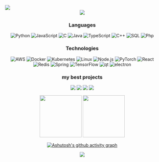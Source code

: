 <img src="https://github.com/ngdream/ngdream/blob/0f7fe99d6890b4ac7a7cf1650e549b058658c6d8/banner-top.png">
<div align="center"><img src="https://github.com/ngdream/ngdream/blob/27438ff71840938ac35fc9fd931e80e8a5288c58/love.png"></div>


<div align="center">

### Languages


  
![Python](https://img.shields.io/badge/-Python-000?&logo=Python)
![JavaScript](https://img.shields.io/badge/-JavaScript-000?&logo=JavaScript)
![C](https://img.shields.io/badge/-C-000?&logo=C)
![Java](https://img.shields.io/badge/-Java-000?&logo=Java&logoColor=007396)
![TypeScript](https://img.shields.io/badge/-TypeScript-000?&logo=TypeScript)
![C++](https://img.shields.io/badge/-C++-000?&logo=c%2b%2b&logoColor=00599C)
![SQL](https://img.shields.io/badge/-SQL-000?&logo=MySQL)
![Php](https://img.shields.io/badge/-Swift-000?&logo=php)


### Technologies

![AWS](https://img.shields.io/badge/-AWS-000?&logo=Amazon-AWS&logoColor=F90)
![Docker](https://img.shields.io/badge/-Docker-000?&logo=Docker)
![Kubernetes](https://img.shields.io/badge/-Kubernetes-000?&logo=Kubernetes)
![Linux](https://img.shields.io/badge/-Linux-000?&logo=Linux)
![Node.js](https://img.shields.io/badge/-Node.js-000?&logo=node.js)
![PyTorch](https://img.shields.io/badge/-PyTorch-000?&logo=PyTorch)
![React](https://img.shields.io/badge/-React-000?&logo=React)
![Redis](https://img.shields.io/badge/-Redis-000?&logo=Redis)
![Spring](https://img.shields.io/badge/-Spring-000?&logo=Spring)
![TensorFlow](https://img.shields.io/badge/-TensorFlow-000?&logo=TensorFlow)
![qt](https://img.shields.io/badge/-Qt-000?&logo=Qt)
![electron](https://img.shields.io/badge/-Electron-000?&logo=Electron)
  
 ### my best projects

[![](https://img.shields.io/badge/-❤Heart-000)](https://github.com/ngdream/heart)
[![](https://img.shields.io/badge/-Stringer-000)](https://github.com/ngdream/Stringer)
[![](https://img.shields.io/badge/-H5assembler-000)](https://github.com/ngdream/H5assembler)
[![](https://img.shields.io/badge/-noteprof-000)](https://github.com/ngdream/noteprof)


  <a>
<img height="137px" src="https://github-readme-stats.vercel.app/api?username=ngdream&hide_title=true&hide_border=true&show_icons=true&include_all_commits=true&count_private=true&line_height=21&text_color=000&icon_color=000&bg_color=0,ea6161,ffc64d,fffc4d,52fa5a&theme=graywhite" /><!-- wi*quL3fcV -->
  
 <img height="137px" src="https://github-readme-stats.vercel.app/api/top-langs/?username=ngdream&hide=html&hide_title=true&hide_border=true&layout=compact&langs_count=6&exclude_repo=comp426,Redventures-Movie-Quotes&text_color=000&icon_color=fff&bg_color=0,52fa5a,4dfcff,c64dff&theme=graywhite">
  </a> 
  
[![Ashutosh's github activity graph](https://activity-graph.herokuapp.com/graph?username=ngdream&bg_color=f3a5cf&color=6d3169&line=be1eb3&point=8a0043&area=true&hide_border=true)](https://github.com/ashutosh00710/github-readme-activity-graph)


<img src="https://github.com/ngdream/ngdream/blob/8ac634732b3078eaeadc3c64588304cac1365ed0/banner-bottom.png">





